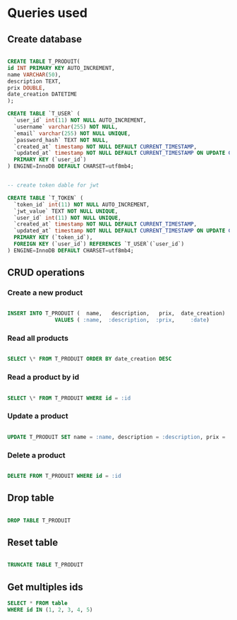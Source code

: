 # Queries used

## Create database

```sql

CREATE TABLE T_PRODUIT(
id INT PRIMARY KEY AUTO_INCREMENT,
name VARCHAR(50),
description TEXT,
prix DOUBLE,
date_creation DATETIME
);

CREATE TABLE `T_USER` (
  `user_id` int(11) NOT NULL AUTO_INCREMENT,
  `username` varchar(255) NOT NULL,
  `email` varchar(255) NOT NULL UNIQUE,
  `password_hash` TEXT NOT NULL,
  `created_at` timestamp NOT NULL DEFAULT CURRENT_TIMESTAMP,
  `updated_at` timestamp NOT NULL DEFAULT CURRENT_TIMESTAMP ON UPDATE CURRENT_TIMESTAMP,
  PRIMARY KEY (`user_id`)
) ENGINE=InnoDB DEFAULT CHARSET=utf8mb4;


-- create token dable for jwt

CREATE TABLE `T_TOKEN` (
  `token_id` int(11) NOT NULL AUTO_INCREMENT,
  `jwt_value` TEXT NOT NULL UNIQUE,
  `user_id` int(11) NOT NULL UNIQUE,
  `created_at` timestamp NOT NULL DEFAULT CURRENT_TIMESTAMP,
  `updated_at` timestamp NOT NULL DEFAULT CURRENT_TIMESTAMP ON UPDATE CURRENT_TIMESTAMP,
  PRIMARY KEY (`token_id`),
  FOREIGN KEY (`user_id`) REFERENCES `T_USER`(`user_id`)
) ENGINE=InnoDB DEFAULT CHARSET=utf8mb4;


```

## CRUD operations

### Create a new product

```sql

INSERT INTO T_PRODUIT (  name,   description,   prix,  date_creation)
               VALUES ( :name,  :description,  :prix,     :date)

```

### Read all products

```sql

SELECT \* FROM T_PRODUIT ORDER BY date_creation DESC

```

### Read a product by id

```sql

SELECT \* FROM T_PRODUIT WHERE id = :id

```

### Update a product

```sql

UPDATE T_PRODUIT SET name = :name, description = :description, prix = :prix WHERE id = :id

```

### Delete a product

```sql

DELETE FROM T_PRODUIT WHERE id = :id

```

## Drop table

```sql

DROP TABLE T_PRODUIT

```

## Reset table

```sql

TRUNCATE TABLE T_PRODUIT

```

## Get multiples ids

```sql
SELECT * FROM table
WHERE id IN (1, 2, 3, 4, 5)
```
